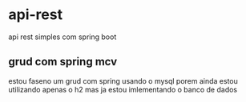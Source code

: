 # api-rest
api rest simples com spring boot 
## grud com spring mcv 
estou faseno um grud com spring usando o mysql porem ainda estou utilizando apenas o h2 
mas ja estou imlementando o banco de dados 
